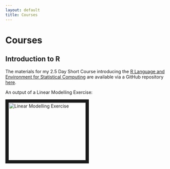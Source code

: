 ```yaml
---
layout: default
title: Courses
---
```

Courses
===================================

Introduction to R
-----------------

The materials for my 2.5 Day Short Course introducing the [R Language and Environment for Statistical Computing](http://www.r-project.org/) are available via a GitHub repository [here](https://github.com/brfitzpatrick/Intro_to_R/releases).

An output of a Linear Modelling Exercise:

<a href="http://www.youtube.com/watch?feature=player_embedded&v=mIDuPWqu0_4
" target="_blank"><img src="http://img.youtube.com/vi/mIDuPWqu0_4/0.jpg" 
alt="Linear Modelling Exercise" width="240" height="180" border="10" /></a>
